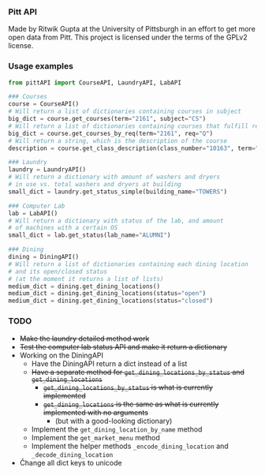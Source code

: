 ### Pitt API  

Made by Ritwik Gupta at the University of Pittsburgh in an effort to get more open data from Pitt. 
This project is licensed under the terms of the GPLv2 license.   

### Usage examples  

```python
from pittAPI import CourseAPI, LaundryAPI, LabAPI

### Courses
course = CourseAPI()
# Will return a list of dictionaries containing courses in subject
big_dict = course.get_courses(term="2161", subject="CS")
# Will return a list of dictionaries containing courses that fulfill req
big_dict = course.get_courses_by_req(term="2161", req="Q")
# Will return a string, which is the description of the course
description = course.get_class_description(class_number="10163", term="2161")

### Laundry
laundry = LaundryAPI()
# Will return a dictionary with amount of washers and dryers
# in use vs. total washers and dryers at building
small_dict = laundry.get_status_simple(building_name="TOWERS")

### Computer Lab
lab = LabAPI()
# Will return a dictionary with status of the lab, and amount
# of machines with a certain OS
small_dict = lab.get_status(lab_name="ALUMNI")

### Dining
dining = DiningAPI()
# Will return a list of dictionaries containing each dining location
# and its open/closed status
# (at the moment it returns a list of lists)
medium_dict = dining.get_dining_locations()
medium_dict = dining.get_dining_locations(status="open")
medium_dict = dining.get_dining_locations(status="closed")

```

### TODO  
* ~~Make the laundry detailed method work~~  
* ~~Test the computer lab status API and make it return a dictionary~~  
* Working on the DiningAPI
    * Have the DiningAPI return a dict instead of a list
    * ~~Have a separate method for `get_dining_locations_by_status` and `get_dining_locations`~~
        * ~~`get_dining_locations_by_status` is what is currently implemented~~
        * ~~`get_dining_locations` is the same as what is currently implemented with no arguments~~
            * (but with a good-looking dictionary)
    * Implement the `get_dining_location_by_name` method
    * Implement the `get_market_menu` method
    * Implement the helper methods `_encode_dining_location` and `_decode_dining_location`
* Čhange all dict keys to unicode
